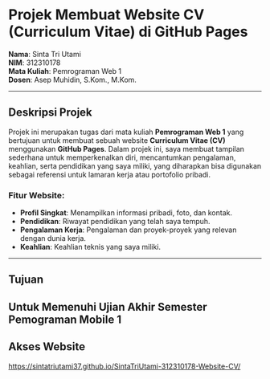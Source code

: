 # Projek Membuat Website CV (Curriculum Vitae) di GitHub Pages

**Nama**: Sinta Tri Utami  
**NIM**: 312310178  
**Mata Kuliah**: Pemrograman Web 1  
**Dosen**: Asep Muhidin, S.Kom., M.Kom.

---

## Deskripsi Projek
Projek ini merupakan tugas dari mata kuliah **Pemrograman Web 1** yang bertujuan untuk membuat sebuah website **Curriculum Vitae (CV)** menggunakan **GitHub Pages**. Dalam projek ini, saya membuat tampilan sederhana untuk memperkenalkan diri, mencantumkan pengalaman, keahlian, serta pendidikan yang saya miliki, yang diharapkan bisa digunakan sebagai referensi untuk lamaran kerja atau portofolio pribadi.

### Fitur Website:
- **Profil Singkat**: Menampilkan informasi pribadi, foto, dan kontak.
- **Pendidikan**: Riwayat pendidikan yang telah saya tempuh.
- **Pengalaman Kerja**: Pengalaman dan proyek-proyek yang relevan dengan dunia kerja.
- **Keahlian**: Keahlian teknis yang saya miliki.

---

## Tujuan
Untuk Memenuhi Ujian Akhir Semester Pemograman Mobile 1
---

## Akses Website
https://sintatriutami37.github.io/SintaTriUtami-312310178-Website-CV/
